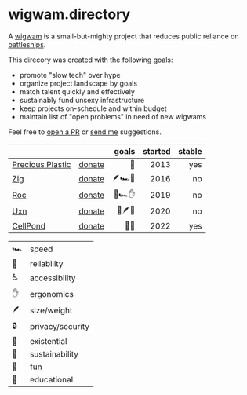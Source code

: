 # wigwam.directory

A [wigwam](https://taylor.town/pardon-2023#wigwams) is a small-but-mighty
project that reduces public reliance on
[battleships](https://taylor.town/pardon-2023#wigwams).

This direcory was created with the following goals:

- promote "slow tech" over hype
- organize project landscape by goals
- match talent quickly and effectively
- sustainably fund unsexy infrastructure
- keep projects on-schedule and within budget
- maintain list of "open problems" in need of new wigwams

Feel free to
[open a PR](https://github.com/surprisetalk/wigwams/edit/main/readme.md) or
[send me](mailto:hello@taylor.town) suggestions.

|                                                     |                                                   |  goals | started | stable |
| --------------------------------------------------- | ------------------------------------------------: | -----: | ------: | -----: |
| [Precious Plastic](https://www.preciousplastic.com) | [donate](https://www.preciousplastic.com/support) |     🌲 |    2013 |    yes |
| [Zig](https://ziglang.org)                          |                [donate](https://ziglang.org/zsf/) | 🪶🏎️🏰 |    2016 |     no |
| [Roc](https://www.roc-lang.org)                     |    [donate](https://github.com/sponsors/roc-lang) | 🏰🏎️✋ |    2019 |     no |
| [Uxn](https://100r.co/site/uxn.html)                |       [donate](https://100r.co/site/support.html) | 🌲🪶🏰 |    2020 |     no |
| [CellPond](https://github.com/todepond/cellpond)    |            [donate](https://patreon.com/todepond) |   🌈🧠 |    2022 |    yes |

<!--
future columns:
- image/logo
- three-word description
- seeking $/year
- seeking contributors/specialists
- tutorials
- definition of "done"
--->

|     |                  |
| --- | ---------------- |
| 🏎️  | speed            |
| 🏰  | reliability      |
| ♿  | accessibility    |
| ✋  | ergonomics       |
| 🪶  | size/weight      |
| 🔒  | privacy/security |
| 🌋  | existential      |
| 🌲  | sustainability   |
| 🌈  | fun              |
| 🧠  | educational      |

<!--
need another section for projects that should exist but don't:
- open spiroligomers
- synthetic bio
- ai stuff
--->

